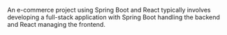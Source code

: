 An e-commerce project using Spring Boot and React typically involves developing a full-stack application with Spring Boot handling the backend and React managing the frontend.
